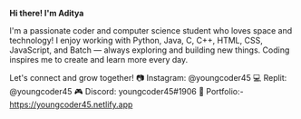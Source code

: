 **Hi there!  I'm Aditya**

I'm a passionate coder and computer science student who loves space and technology! 
I enjoy working with Python, Java, C, C++, HTML, CSS, JavaScript, and Batch — always exploring and building new things. 
Coding inspires me to create and learn more every day. 

Let's connect and grow together! 
📷 Instagram: @youngcoder45
💻 Replit: @youngcoder45
🎮 Discord: youngcoder45#1906
🔗 Portfolio:- https://youngcoder45.netlify.app
